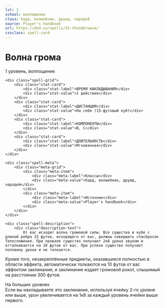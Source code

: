 ```yaml
---
lvl: 1
school: воплощение
class: бард, волшебник, друид, чародей
source: Player's handbook
url: https://dnd.su/spells/25-thunderwave/
cssclass: spell-card
---
```


<div class="spell-container">
    <div class="spell-header">
        <h1 class="spell-name">Волна грома</h1>
        <div class="spell-level">1 уровень, воплощение</div>
    </div>
    
    <div class="spell-grid">
        <div class="stat-card">
            <div class="stat-label">ВРЕМЯ НАКЛАДЫВАНИЯ</div>
            <div class="stat-value">1 действие</div>
        </div>
        <div class="stat-card">
            <div class="stat-label">ДИСТАНЦИЯ</div>
            <div class="stat-value">На себя (15-футовый куб)</div>
        </div>
        <div class="stat-card">
            <div class="stat-label">КОМПОНЕНТЫ</div>
            <div class="stat-value">В, С</div>
        </div>
        <div class="stat-card">
            <div class="stat-label">ДЛИТЕЛЬНОСТЬ</div>
            <div class="stat-value">Мгновенная</div>
        </div>
    </div>
    
    <div class="spell-meta">
        <div class="meta-grid">
            <div class="meta-item">
                <div class="meta-label">Классы</div>
                <div class="meta-value">бард, волшебник, друид, чародей</div>
            </div>
            <div class="meta-item">
                <div class="meta-label">Источник</div>
                <div class="meta-value">Player's handbook</div>
            </div>
        </div>
    </div>
    
    <div class="spell-description">
        <div class="description-text">
            От вас исходит волна громовой силы. Все существа в кубе с длиной ребра 15 футов, исходящего от вас, должны совершить спасбросок Телосложения. При провале существо получает 2к8 урона звуком и отталкивается на 10 футов от вас. При успехе существо получает половину урона и не толкается.
Кроме того, незакреплённые предметы, оказавшиеся полностью в области эффекта, автоматически толкаются на 10 футов от вас эффектом заклинания, и заклинание издает громовой рокот, слышимый на расстоянии 300 футов.
        </div>
        <div class="higher-levels">
            <div class="higher-levels-title">На больших уровнях</div>
            <div class="higher-levels-text">
                Если вы накладываете это заклинание, используя ячейку 2-го уровня или выше, урон увеличивается на 1к8 за каждый уровень ячейки выше первого.
            </div>
        </div>
    </div>
</div>
